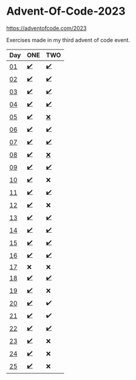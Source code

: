 # Advent-Of-Code-2023
https://adventofcode.com/2023

Exercises made in my third advent of code event.

| Day                                        | ONE                                                                                                                     | TWO                                                                                                                     |
|--------------------------------------------|-------------------------------------------------------------------------------------------------------------------------|-------------------------------------------------------------------------------------------------------------------------|
| [01](https://adventofcode.com/2023/day/1)  | [:heavy_check_mark:](https://github.com/pawelprimus/Advent-Of-Code-2023/blob/master/src/main/java/DAY_01/DAY_01_1.java) | [:heavy_check_mark:](https://github.com/pawelprimus/Advent-Of-Code-2023/blob/master/src/main/java/DAY_01/DAY_01_2.java) |
| [02](https://adventofcode.com/2023/day/2)  | [:heavy_check_mark:](https://github.com/pawelprimus/Advent-Of-Code-2023/blob/master/src/main/java/DAY_02/DAY_02_1.java) | [:heavy_check_mark:](https://github.com/pawelprimus/Advent-Of-Code-2023/blob/master/src/main/java/DAY_02/DAY_02_2.java) |
| [03](https://adventofcode.com/2023/day/3)  | [:heavy_check_mark:](https://github.com/pawelprimus/Advent-Of-Code-2023/blob/master/src/main/java/DAY_03/DAY_03_1.java) | [:heavy_check_mark:](https://github.com/pawelprimus/Advent-Of-Code-2023/blob/master/src/main/java/DAY_03/DAY_03_2.java) |
| [04](https://adventofcode.com/2023/day/4)  | [:heavy_check_mark:](https://github.com/pawelprimus/Advent-Of-Code-2023/blob/master/src/main/java/DAY_04/DAY_04_1.java) | [:heavy_check_mark:](https://github.com/pawelprimus/Advent-Of-Code-2023/blob/master/src/main/java/DAY_04/DAY_04_2.java) |
| [05](https://adventofcode.com/2023/day/5)  | [:heavy_check_mark:](https://github.com/pawelprimus/Advent-Of-Code-2023/blob/master/src/main/java/DAY_05/DAY_05_1.java) | [:x:](https://github.com/pawelprimus/Advent-Of-Code-2023/blob/master/src/main/java/DAY_05/DAY_05_2.java)                |
| [06](https://adventofcode.com/2023/day/6)  | [:heavy_check_mark:](https://github.com/pawelprimus/Advent-Of-Code-2023/blob/master/src/main/java/DAY_06/DAY_06_1.java) | [:heavy_check_mark:](https://github.com/pawelprimus/Advent-Of-Code-2023/blob/master/src/main/java/DAY_06/DAY_06_2.java) |
| [07](https://adventofcode.com/2023/day/7)  | [:heavy_check_mark:](https://github.com/pawelprimus/Advent-Of-Code-2023/blob/master/src/main/java/DAY_07/DAY_07_1.java) | [:heavy_check_mark:](https://github.com/pawelprimus/Advent-Of-Code-2023/blob/master/src/main/java/DAY_07/DAY_07_2.java) |
| [08](https://adventofcode.com/2023/day/8)  | [:heavy_check_mark:](https://github.com/pawelprimus/Advent-Of-Code-2023/blob/master/src/main/java/DAY_08/DAY_08_1.java) | [:x:](https://github.com/pawelprimus/Advent-Of-Code-2023/blob/master/src/main/java/DAY_08/DAY_08_2.java)                |
| [09](https://adventofcode.com/2023/day/9)  | [:heavy_check_mark:](https://github.com/pawelprimus/Advent-Of-Code-2023/blob/master/src/main/java/DAY_09/DAY_09_1.java) | [:heavy_check_mark:](https://github.com/pawelprimus/Advent-Of-Code-2023/blob/master/src/main/java/DAY_09/DAY_09_2.java) |
| [10](https://adventofcode.com/2023/day/10) | [:heavy_check_mark:](https://github.com/pawelprimus/Advent-Of-Code-2023/blob/master/src/main/java/DAY_10/DAY_10_1.java) | :x:                                                                                                                     |
| [11](https://adventofcode.com/2023/day/11) | [:heavy_check_mark:](https://github.com/pawelprimus/Advent-Of-Code-2023/blob/master/src/main/java/DAY_11/DAY_11_1.java) | [:heavy_check_mark:](https://github.com/pawelprimus/Advent-Of-Code-2023/blob/master/src/main/java/DAY_11/DAY_11_2.java) |
| [12](https://adventofcode.com/2023/day/12) | [:heavy_check_mark:](https://github.com/pawelprimus/Advent-Of-Code-2023/blob/master/src/main/java/DAY_12/DAY_12_1.java) | :x:                                                                                                                     |
| [13](https://adventofcode.com/2023/day/13) | [:heavy_check_mark:](https://github.com/pawelprimus/Advent-Of-Code-2023/blob/master/src/main/java/DAY_13/DAY_13_1.java) | [:heavy_check_mark:](https://github.com/pawelprimus/Advent-Of-Code-2023/blob/master/src/main/java/DAY_13/DAY_13_2.java) |
| [14](https://adventofcode.com/2023/day/14) | [:heavy_check_mark:](https://github.com/pawelprimus/Advent-Of-Code-2023/blob/master/src/main/java/DAY_14/DAY_14_1.java) | [:heavy_check_mark:](https://github.com/pawelprimus/Advent-Of-Code-2023/blob/master/src/main/java/DAY_14/DAY_14_2.java) |
| [15](https://adventofcode.com/2023/day/15) | [:heavy_check_mark:](https://github.com/pawelprimus/Advent-Of-Code-2023/blob/master/src/main/java/DAY_15/DAY_15_1.java) | [:heavy_check_mark:](https://github.com/pawelprimus/Advent-Of-Code-2023/blob/master/src/main/java/DAY_15/DAY_15_2.java) |
| [16](https://adventofcode.com/2023/day/16) | [:heavy_check_mark:](https://github.com/pawelprimus/Advent-Of-Code-2023/blob/master/src/main/java/DAY_16/DAY_16_1.java) | [:heavy_check_mark:](https://github.com/pawelprimus/Advent-Of-Code-2023/blob/master/src/main/java/DAY_16/DAY_16_2.java) |
| [17](https://adventofcode.com/2023/day/17) | :x:                                                                                                                     | :x:                                                                                                                     |
| [18](https://adventofcode.com/2023/day/18) | [:heavy_check_mark:](https://github.com/pawelprimus/Advent-Of-Code-2023/blob/master/src/main/java/DAY_18/DAY_18_1.java) | [:heavy_check_mark:](https://github.com/pawelprimus/Advent-Of-Code-2023/blob/master/src/main/java/DAY_18/DAY_18_2.java) |
| [19](https://adventofcode.com/2023/day/19) | [:heavy_check_mark:](https://github.com/pawelprimus/Advent-Of-Code-2023/blob/master/src/main/java/DAY_19/DAY_19_1.java) | :x:                                                                                                                     |
| [20](https://adventofcode.com/2023/day/20) | [:heavy_check_mark:](https://github.com/pawelprimus/Advent-Of-Code-2023/blob/master/src/main/java/DAY_20/DAY_20_1.java) | :heavy_check_mark:                                                                                                      |
| [21](https://adventofcode.com/2023/day/21) | [:heavy_check_mark:](https://github.com/pawelprimus/Advent-Of-Code-2023/blob/master/src/main/java/DAY_21/DAY_21_1.java) | :heavy_check_mark:                                                                                                      |
| [22](https://adventofcode.com/2023/day/22) | [:heavy_check_mark:](https://github.com/pawelprimus/Advent-Of-Code-2023/blob/master/src/main/java/DAY_22/DAY_22_1.java) | [:heavy_check_mark:](https://github.com/pawelprimus/Advent-Of-Code-2023/blob/master/src/main/java/DAY_22/DAY_22_2.java) |
| [23](https://adventofcode.com/2023/day/23) | [:heavy_check_mark:](https://github.com/pawelprimus/Advent-Of-Code-2023/blob/master/src/main/java/DAY_23/DAY_23_1.java) | :x:                                                                                                                     |
| [24](https://adventofcode.com/2023/day/24) | [:heavy_check_mark:](https://github.com/pawelprimus/Advent-Of-Code-2023/blob/master/src/main/java/DAY_24/DAY_24_1.java) | :x:                                                                                                                     |
| [25](https://adventofcode.com/2023/day/25) | [:heavy_check_mark:](https://github.com/pawelprimus/Advent-Of-Code-2023/blob/master/src/main/java/DAY_25/DAY_25_1.java)                                                                                                                     | :x:                                                                                                                     |
